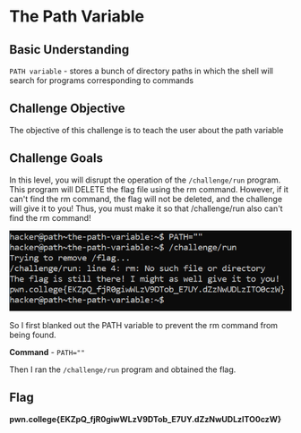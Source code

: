 # The Path Variable

## Basic Understanding

`PATH variable` - stores a bunch of directory paths in which the shell will search for programs corresponding to commands

## Challenge Objective

The objective of this challenge is to teach the user about the path variable

## Challenge Goals

In this level, you will disrupt the operation of the `/challenge/run` program. This program will DELETE the flag file using the rm command. However, if it can't find the rm command, the flag will not be deleted, and the challenge will give it to you! Thus, you must make it so that /challenge/run also can't find the rm command!

![Error In Loading Image](image.png)

So I first blanked out the PATH variable  to prevent the rm command from being found. 

**Command** - `PATH=""`

Then I ran the `/challenge/run` program and obtained the flag.

## Flag

**pwn.college{EKZpQ_fjR0giwWLzV9DTob_E7UY.dZzNwUDLzITO0czW}**
